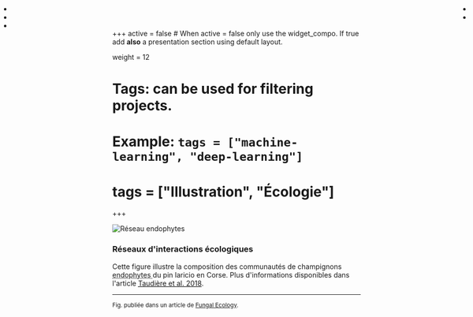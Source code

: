 +++
active = false #  When active = false only use the widget_compo. If true add **also** a presentation section using default layout.

weight = 12

# Tags: can be used for filtering projects.
# Example: `tags = ["machine-learning", "deep-learning"]`
# tags = ["Illustration", "Écologie"]
+++

<ul style="position: absolute; top: 0px; left: 0px; margin-right:4px;">
    <li> <a href="https://www.researchgate.net/profile/Jean-Michel_Bellanger/publication/328305639_Diversity_of_foliar_endophytic_ascomycetes_in_the_endemic_Corsican_pine_forests_Supplementary_material/data/5bc58ec8299bf17a1c557d7b/Taudiere-2018-Fungal-Ecology-SM.pdf" title="Article sur ResearchGate"><i class="fab fa-researchgate fa-lg"></i></a> </li> 
    <li> <a href="/doc/pdfs/Taudiere2018.pdf" title="PDF"><i class="fas fa-file-pdf "></i></a> </li>
    <li> <a href="https://www.sciencedirect.com/science/article/abs/pii/S1754504818301818" title="Site officiel de l'article"><i class="fas fa-external-link-alt "></i></a> </li>
</ul>

<ul style="position: absolute; top: 0px; right: 0px;margin-right:4px;">
    <li> <a href="/img/Illustration/reso_endo/reso_endo.svg" title="Image en format SVG"><i class="far fa-file-image fa-lg"></i></a> </li>
    <li> <a href="/img/Illustration/reso_endo/reso_endo.webp" title="Agrandir l'image"><i class="fas fa-expand fa-lg"></i></a> </li>
</ul>

![Réseau endophytes](/img/Illustration/reso_endo/reso_endo_mini.webp)

### Réseaux d'interactions écologiques

Cette figure illustre la composition des communautés de champignons <abbr title="Organismes qui vit à l'intérieur des tissus des plantes."> endophytes </abbr> du pin laricio en Corse. Plus d'informations disponibles dans l'article <a href="/doc/pdfs/Taudiere2018.pdf"> <abbr title="Diversity of foliar endophytic ascomycetes in the endemic Corsican pine forests">Taudière et al. 2018</abbr></a>.

---

<small class="text-muted"> Fig. publiée dans un article de <a href="http://www.journals.elsevier.com/fungal-ecology/">Fungal Ecology</a>. </small>